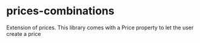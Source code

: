 # prices-combinations
Extension of prices. This library comes with a Price property to let the user create a price 
